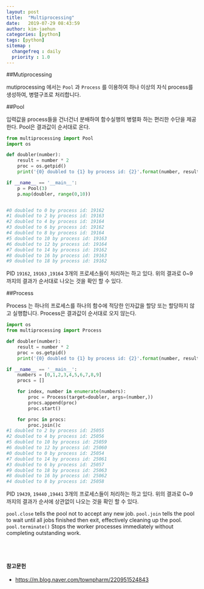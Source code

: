 ```yaml
---
layout: post
title:  "Multiprocessing"
date:   2019-07-29 08:43:59
author: kim-jaehun
categories: [python]
tags: [python]
sitemap :
  changefreq : daily
  priority : 1.0
---
```


##Mutiprocessing

mutiprocessing 에서는 `Pool` 과 `Process` 를 이용하여 하나 이상의 자식 process를 생성하여, 병렬구조로 처리합니다.

##Pool

입력값을 process들을 건너건너 분배하여 함수실행의 병렬화 하는 편리한 수단을 제공한다.
Pool은 결과값이 순서대로 온다.

```python
from multiprocessing import Pool
import os

def doubler(number):
    result = number * 2
    proc = os.getpid()
    print('{0} doubled to {1} by process id: {2}'.format(number, result, proc))

if __name__ == '__main__':
    p = Pool(3)
    p.map(doubler, range(0,10))


#0 doubled to 0 by process id: 19162
#1 doubled to 2 by process id: 19163
#2 doubled to 4 by process id: 19164
#3 doubled to 6 by process id: 19162
#4 doubled to 8 by process id: 19164
#5 doubled to 10 by process id: 19163
#6 doubled to 12 by process id: 19164
#7 doubled to 14 by process id: 19162
#8 doubled to 16 by process id: 19163
#9 doubled to 18 by process id: 19162
```

PID `19162`, `19163` ,`19164` 3개의 프로세스들이 처리하는 하고 있다.
위의 결과로 0~9까지의 결과가 순서대로 나오는 것을 확인 할 수 있다.

##Process

Process 는 하나의 프로세스를 하나의 함수에 적당한 인자값을 할당 또는 할당하지 않고 실행합니다.
Process은 결과값이 순서대로 오지 않는다.
```python
import os
from multiprocessing import Process

def doubler(number):
    result = number * 2
    proc = os.getpid()
    print('{0} doubled to {1} by process id: {2}'.format(number, result, proc))

if __name__ == '__main__':
	numbers = [0,1,2,3,4,5,6,7,8,9]
	procs = []

	for index, number in enumerate(numbers):
		proc = Process(target=doubler, args=(number,))
		procs.append(proc)
		proc.start()

	for proc in procs:
		proc.join()c
#1 doubled to 2 by process id: 25055
#2 doubled to 4 by process id: 25056
#5 doubled to 10 by process id: 25059
#6 doubled to 12 by process id: 25060
#0 doubled to 0 by process id: 25054
#7 doubled to 14 by process id: 25061
#3 doubled to 6 by process id: 25057
#9 doubled to 18 by process id: 25063
#8 doubled to 16 by process id: 25062
#4 doubled to 8 by process id: 25058

```
PID `19439`, `19440` ,`19441` 3개의 프로세스들이 처리하는 하고 있다.
위의 결과로 0~9까지의 결과가 순서에 상관없이 나오는 것을 확인 할 수 있다.


`pool.close` tells the pool not to accept any new job.
`pool.join` tells the pool to wait until all jobs finished then exit, effectively cleaning up the pool.
`pool.terminate()` Stops the worker processes immediately without completing outstanding work.


<br><br>
#### 참고문헌
* https://m.blog.naver.com/townpharm/220951524843
